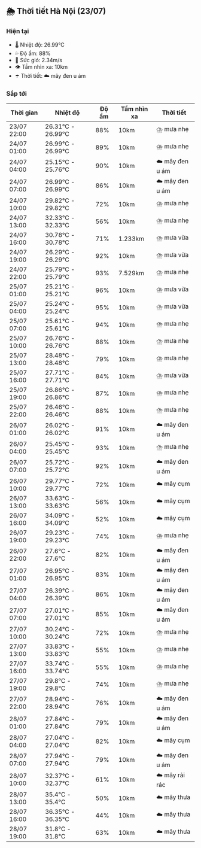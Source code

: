 ## 🌦️ Thời tiết Hà Nội (23/07)

### Hiện tại

- 🌡️ Nhiệt độ: 26.99℃
- 💦 Độ ẩm: 88%
- 💨 Sức gió: 2.34m/s
- 👁️ Tầm nhìn xa: 10km
- ☂️ Thời tiết: ☁️ mây đen u ám

### Sắp tới

| Thời gian | Nhiệt độ | Độ ẩm | Tầm nhìn xa | Thời tiết |
| --- | --- | --- | --- | --- |
| 23/07 22:00 | 26.31℃ - 26.99℃ | 88% | 10km | ⛈️ mưa nhẹ |
| 24/07 01:00 | 26.99℃ - 26.99℃ | 89% | 10km | ⛈️ mưa nhẹ |
| 24/07 04:00 | 25.15℃ - 25.76℃ | 90% | 10km | ☁️ mây đen u ám |
| 24/07 07:00 | 26.99℃ - 26.99℃ | 86% | 10km | ☁️ mây đen u ám |
| 24/07 10:00 | 29.82℃ - 29.82℃ | 72% | 10km | ⛈️ mưa nhẹ |
| 24/07 13:00 | 32.33℃ - 32.33℃ | 56% | 10km | ⛈️ mưa nhẹ |
| 24/07 16:00 | 30.78℃ - 30.78℃ | 71% | 1.233km | ⛈️ mưa vừa |
| 24/07 19:00 | 26.29℃ - 26.29℃ | 92% | 10km | ⛈️ mưa vừa |
| 24/07 22:00 | 25.79℃ - 25.79℃ | 93% | 7.529km | ⛈️ mưa nhẹ |
| 25/07 01:00 | 25.21℃ - 25.21℃ | 96% | 10km | ⛈️ mưa vừa |
| 25/07 04:00 | 25.24℃ - 25.24℃ | 95% | 10km | ⛈️ mưa vừa |
| 25/07 07:00 | 25.61℃ - 25.61℃ | 94% | 10km | ⛈️ mưa nhẹ |
| 25/07 10:00 | 26.76℃ - 26.76℃ | 88% | 10km | ⛈️ mưa nhẹ |
| 25/07 13:00 | 28.48℃ - 28.48℃ | 79% | 10km | ⛈️ mưa nhẹ |
| 25/07 16:00 | 27.71℃ - 27.71℃ | 84% | 10km | ⛈️ mưa vừa |
| 25/07 19:00 | 26.86℃ - 26.86℃ | 87% | 10km | ⛈️ mưa nhẹ |
| 25/07 22:00 | 26.46℃ - 26.46℃ | 88% | 10km | ⛈️ mưa nhẹ |
| 26/07 01:00 | 26.02℃ - 26.02℃ | 91% | 10km | ☁️ mây đen u ám |
| 26/07 04:00 | 25.45℃ - 25.45℃ | 93% | 10km | ⛈️ mưa nhẹ |
| 26/07 07:00 | 25.72℃ - 25.72℃ | 92% | 10km | ☁️ mây đen u ám |
| 26/07 10:00 | 29.77℃ - 29.77℃ | 72% | 10km | ☁️ mây cụm |
| 26/07 13:00 | 33.63℃ - 33.63℃ | 56% | 10km | ☁️ mây cụm |
| 26/07 16:00 | 34.09℃ - 34.09℃ | 52% | 10km | ☁️ mây cụm |
| 26/07 19:00 | 29.23℃ - 29.23℃ | 74% | 10km | ⛈️ mưa nhẹ |
| 26/07 22:00 | 27.6℃ - 27.6℃ | 82% | 10km | ☁️ mây đen u ám |
| 27/07 01:00 | 26.95℃ - 26.95℃ | 83% | 10km | ☁️ mây đen u ám |
| 27/07 04:00 | 26.39℃ - 26.39℃ | 86% | 10km | ☁️ mây đen u ám |
| 27/07 07:00 | 27.01℃ - 27.01℃ | 85% | 10km | ☁️ mây đen u ám |
| 27/07 10:00 | 30.24℃ - 30.24℃ | 72% | 10km | ⛈️ mưa nhẹ |
| 27/07 13:00 | 33.83℃ - 33.83℃ | 55% | 10km | ⛈️ mưa nhẹ |
| 27/07 16:00 | 33.74℃ - 33.74℃ | 55% | 10km | ⛈️ mưa nhẹ |
| 27/07 19:00 | 29.8℃ - 29.8℃ | 74% | 10km | ⛈️ mưa nhẹ |
| 27/07 22:00 | 28.94℃ - 28.94℃ | 76% | 10km | ☁️ mây đen u ám |
| 28/07 01:00 | 27.84℃ - 27.84℃ | 79% | 10km | ☁️ mây đen u ám |
| 28/07 04:00 | 27.04℃ - 27.04℃ | 82% | 10km | ☁️ mây cụm |
| 28/07 07:00 | 27.94℃ - 27.94℃ | 79% | 10km | ☁️ mây đen u ám |
| 28/07 10:00 | 32.37℃ - 32.37℃ | 61% | 10km | ☁️ mây rải rác |
| 28/07 13:00 | 35.4℃ - 35.4℃ | 50% | 10km | ☁️ mây thưa |
| 28/07 16:00 | 36.35℃ - 36.35℃ | 44% | 10km | ☁️ mây thưa |
| 28/07 19:00 | 31.8℃ - 31.8℃ | 63% | 10km | ☁️ mây thưa |
